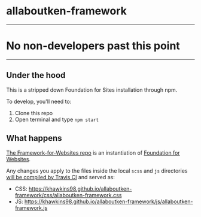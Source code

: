 # allaboutken-framework

---
# No non-developers past this point
---

## Under the hood

This is a stripped down Foundation for Sites installation through npm.

To develop, you'll need to:

1. Clone this repo
1. Open terminal and type `npm start`

## What happens

<a href="https://github.com/khawkins98/allaboutken-framework">The Framework-for-Websites repo</a> is an instantiation of <a href="https://github.com/zurb/foundation-sites">Foundation for Websites</a>.

Any changes you apply to the files inside the local `scss` and `js` directories <a href="https://travis-ci.org/EMBL-Design-Language/Framework-for-Websites">will be compiled by Travis CI</a> and served as:
- CSS: https://khawkins98.github.io/allaboutken-framework/css/allaboutken-framework.css
- JS: https://khawkins98.github.io/allaboutken-framework/js/allaboutken-framework.js
 
